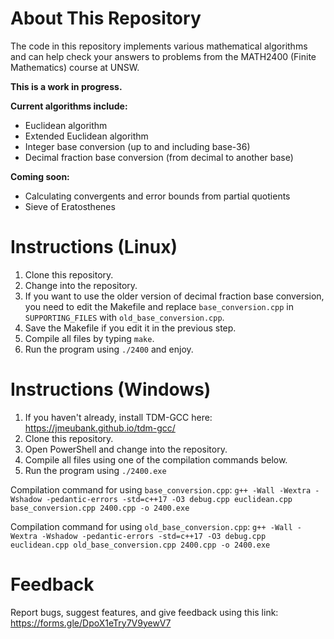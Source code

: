 # About This Repository
The code in this repository implements various mathematical algorithms and can help check your answers to problems from the MATH2400 (Finite Mathematics) course at UNSW.

**This is a work in progress.**

**Current algorithms include:**
- Euclidean algorithm
- Extended Euclidean algorithm
- Integer base conversion (up to and including base-36)
- Decimal fraction base conversion (from decimal to another base)

**Coming soon:**
- Calculating convergents and error bounds from partial quotients
- Sieve of Eratosthenes

# Instructions (Linux)
1. Clone this repository.
2. Change into the repository.
3. If you want to use the older version of decimal fraction base conversion, you need to edit the Makefile and replace ```base_conversion.cpp``` in ```SUPPORTING_FILES``` with ```old_base_conversion.cpp```.
4. Save the Makefile if you edit it in the previous step.
5. Compile all files by typing ```make```.
6. Run the program using ```./2400``` and enjoy.

# Instructions (Windows)
1. If you haven't already, install TDM-GCC here: https://jmeubank.github.io/tdm-gcc/
2. Clone this repository.
3. Open PowerShell and change into the repository.
4. Compile all files using one of the compilation commands below.
5. Run the program using ```./2400.exe```

Compilation command for using ```base_conversion.cpp```:
```g++ -Wall -Wextra -Wshadow -pedantic-errors -std=c++17 -O3 debug.cpp euclidean.cpp base_conversion.cpp 2400.cpp -o 2400.exe```

Compilation command for using ```old_base_conversion.cpp```:
```g++ -Wall -Wextra -Wshadow -pedantic-errors -std=c++17 -O3 debug.cpp euclidean.cpp old_base_conversion.cpp 2400.cpp -o 2400.exe```

# Feedback
Report bugs, suggest features, and give feedback using this link: https://forms.gle/DpoX1eTry7V9yewV7
